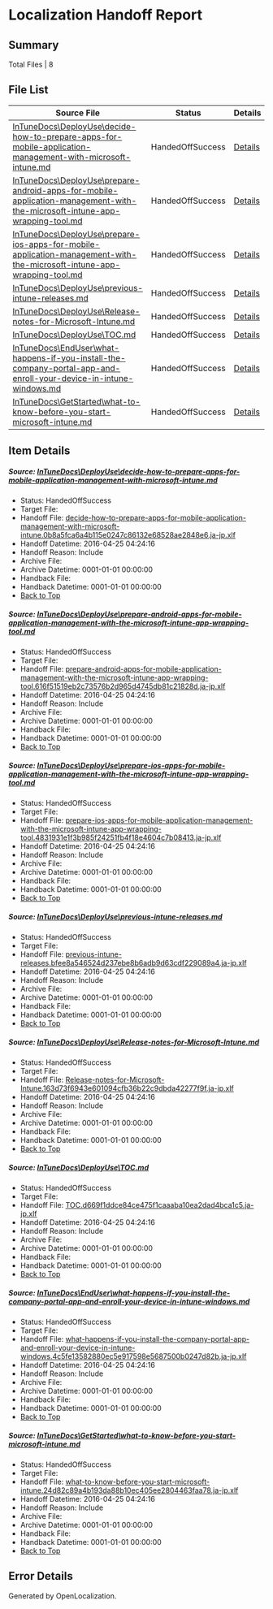 # <a name='report-top'></a> Localization Handoff Report

## Summary
 Total Files | 8

## File List
 Source File | Status | Details 
 ----------- | ------ | ------- 
 [InTuneDocs\DeployUse\decide-how-to-prepare-apps-for-mobile-application-management-with-microsoft-intune.md](https://github.com/Microsoft/IntuneDocs-pr/blob/876e22c9ed96073a95fa880eb73c4e8c0a6c46ef/InTuneDocs/DeployUse/decide-how-to-prepare-apps-for-mobile-application-management-with-microsoft-intune.md) | HandedOffSuccess | [Details](#dd28b1d06e04ba992e10a87780402d972a03d70029)
 [InTuneDocs\DeployUse\prepare-android-apps-for-mobile-application-management-with-the-microsoft-intune-app-wrapping-tool.md](https://github.com/Microsoft/IntuneDocs-pr/blob/876e22c9ed96073a95fa880eb73c4e8c0a6c46ef/InTuneDocs/DeployUse/prepare-android-apps-for-mobile-application-management-with-the-microsoft-intune-app-wrapping-tool.md) | HandedOffSuccess | [Details](#2c2ccd901672b82087fd7f5dedfcb98a8ef608d9248)
 [InTuneDocs\DeployUse\prepare-ios-apps-for-mobile-application-management-with-the-microsoft-intune-app-wrapping-tool.md](https://github.com/Microsoft/IntuneDocs-pr/blob/876e22c9ed96073a95fa880eb73c4e8c0a6c46ef/InTuneDocs/DeployUse/prepare-ios-apps-for-mobile-application-management-with-the-microsoft-intune-app-wrapping-tool.md) | HandedOffSuccess | [Details](#2e1e62fb930886015fcfdbc38bf1540ab09c094f250)
 [InTuneDocs\DeployUse\previous-intune-releases.md](https://github.com/Microsoft/IntuneDocs-pr/blob/ed83fcc40e93efdd1be660bb667883c7301d1796/InTuneDocs/DeployUse/previous-intune-releases.md) | HandedOffSuccess | [Details](#6ff16d1bc7200f4e22240af12275dd904f7456ff251)
 [InTuneDocs\DeployUse\Release-notes-for-Microsoft-Intune.md](https://github.com/Microsoft/IntuneDocs-pr/blob/876e22c9ed96073a95fa880eb73c4e8c0a6c46ef/InTuneDocs/DeployUse/Release-notes-for-Microsoft-Intune.md) | HandedOffSuccess | [Details](#4af2adbb65f054ae539aade29a81800bdd9bab3f256)
 [InTuneDocs\DeployUse\TOC.md](https://github.com/Microsoft/IntuneDocs-pr/blob/94c6c408134b28c5b33b3e8e6547df6abae8e0f4/InTuneDocs/DeployUse/TOC.md) | HandedOffSuccess | [Details](#4d32c7fdae6b97c1f7a8cfd7cbc709227e7eedfa277)
 [InTuneDocs\EndUser\what-happens-if-you-install-the-company-portal-app-and-enroll-your-device-in-intune-windows.md](https://github.com/Microsoft/IntuneDocs-pr/blob/876e22c9ed96073a95fa880eb73c4e8c0a6c46ef/InTuneDocs/EndUser/what-happens-if-you-install-the-company-portal-app-and-enroll-your-device-in-intune-windows.md) | HandedOffSuccess | [Details](#ce70b79d5ef4d696ff8f79b3a31fc73a81839363475)
 [InTuneDocs\GetStarted\what-to-know-before-you-start-microsoft-intune.md](https://github.com/Microsoft/IntuneDocs-pr/blob/876e22c9ed96073a95fa880eb73c4e8c0a6c46ef/InTuneDocs/GetStarted/what-to-know-before-you-start-microsoft-intune.md) | HandedOffSuccess | [Details](#7517f533098b6d42602708359ac277e3c961c3a8546)

## Item Details
##### <a name='dd28b1d06e04ba992e10a87780402d972a03d70029'></a> Source: [InTuneDocs\DeployUse\decide-how-to-prepare-apps-for-mobile-application-management-with-microsoft-intune.md](https://github.com/Microsoft/IntuneDocs-pr/blob/876e22c9ed96073a95fa880eb73c4e8c0a6c46ef/InTuneDocs/DeployUse/decide-how-to-prepare-apps-for-mobile-application-management-with-microsoft-intune.md)
* Status: HandedOffSuccess
* Target File: 
* Handoff File: [decide-how-to-prepare-apps-for-mobile-application-management-with-microsoft-intune.0b8a5fca6a4b115e0247c86132e68528ae2848e6.ja-jp.xlf](https://github.com/Microsoft/EM.handoff/blob/afc1eb0eef3d601fa9adb275e2e6c4e6b5492cee/ol-handoff/Microsoft/IntuneDocs-pr.ja-jp/master/decide-how-to-prepare-apps-for-mobile-application-management-with-microsoft-intune.0b8a5fca6a4b115e0247c86132e68528ae2848e6.ja-jp.xlf)
* Handoff Datetime: 2016-04-25 04:24:16
* Handoff Reason: Include
* Archive File: 
* Archive Datetime: 0001-01-01 00:00:00
* Handback File: 
* Handback Datetime: 0001-01-01 00:00:00
* [Back to Top](#report-top)

##### <a name='2c2ccd901672b82087fd7f5dedfcb98a8ef608d9248'></a> Source: [InTuneDocs\DeployUse\prepare-android-apps-for-mobile-application-management-with-the-microsoft-intune-app-wrapping-tool.md](https://github.com/Microsoft/IntuneDocs-pr/blob/876e22c9ed96073a95fa880eb73c4e8c0a6c46ef/InTuneDocs/DeployUse/prepare-android-apps-for-mobile-application-management-with-the-microsoft-intune-app-wrapping-tool.md)
* Status: HandedOffSuccess
* Target File: 
* Handoff File: [prepare-android-apps-for-mobile-application-management-with-the-microsoft-intune-app-wrapping-tool.616f51519eb2c73576b2d965d4745db81c21828d.ja-jp.xlf](https://github.com/Microsoft/EM.handoff/blob/afc1eb0eef3d601fa9adb275e2e6c4e6b5492cee/ol-handoff/Microsoft/IntuneDocs-pr.ja-jp/master/prepare-android-apps-for-mobile-application-management-with-the-microsoft-intune-app-wrapping-tool.616f51519eb2c73576b2d965d4745db81c21828d.ja-jp.xlf)
* Handoff Datetime: 2016-04-25 04:24:16
* Handoff Reason: Include
* Archive File: 
* Archive Datetime: 0001-01-01 00:00:00
* Handback File: 
* Handback Datetime: 0001-01-01 00:00:00
* [Back to Top](#report-top)

##### <a name='2e1e62fb930886015fcfdbc38bf1540ab09c094f250'></a> Source: [InTuneDocs\DeployUse\prepare-ios-apps-for-mobile-application-management-with-the-microsoft-intune-app-wrapping-tool.md](https://github.com/Microsoft/IntuneDocs-pr/blob/876e22c9ed96073a95fa880eb73c4e8c0a6c46ef/InTuneDocs/DeployUse/prepare-ios-apps-for-mobile-application-management-with-the-microsoft-intune-app-wrapping-tool.md)
* Status: HandedOffSuccess
* Target File: 
* Handoff File: [prepare-ios-apps-for-mobile-application-management-with-the-microsoft-intune-app-wrapping-tool.4831931e1f3b985f24251fb4f18e4604c7b08413.ja-jp.xlf](https://github.com/Microsoft/EM.handoff/blob/afc1eb0eef3d601fa9adb275e2e6c4e6b5492cee/ol-handoff/Microsoft/IntuneDocs-pr.ja-jp/master/prepare-ios-apps-for-mobile-application-management-with-the-microsoft-intune-app-wrapping-tool.4831931e1f3b985f24251fb4f18e4604c7b08413.ja-jp.xlf)
* Handoff Datetime: 2016-04-25 04:24:16
* Handoff Reason: Include
* Archive File: 
* Archive Datetime: 0001-01-01 00:00:00
* Handback File: 
* Handback Datetime: 0001-01-01 00:00:00
* [Back to Top](#report-top)

##### <a name='6ff16d1bc7200f4e22240af12275dd904f7456ff251'></a> Source: [InTuneDocs\DeployUse\previous-intune-releases.md](https://github.com/Microsoft/IntuneDocs-pr/blob/ed83fcc40e93efdd1be660bb667883c7301d1796/InTuneDocs/DeployUse/previous-intune-releases.md)
* Status: HandedOffSuccess
* Target File: 
* Handoff File: [previous-intune-releases.bfee8a546524d237ebe8b6adb9d63cdf229089a4.ja-jp.xlf](https://github.com/Microsoft/EM.handoff/blob/afc1eb0eef3d601fa9adb275e2e6c4e6b5492cee/ol-handoff/Microsoft/IntuneDocs-pr.ja-jp/master/previous-intune-releases.bfee8a546524d237ebe8b6adb9d63cdf229089a4.ja-jp.xlf)
* Handoff Datetime: 2016-04-25 04:24:16
* Handoff Reason: Include
* Archive File: 
* Archive Datetime: 0001-01-01 00:00:00
* Handback File: 
* Handback Datetime: 0001-01-01 00:00:00
* [Back to Top](#report-top)

##### <a name='4af2adbb65f054ae539aade29a81800bdd9bab3f256'></a> Source: [InTuneDocs\DeployUse\Release-notes-for-Microsoft-Intune.md](https://github.com/Microsoft/IntuneDocs-pr/blob/876e22c9ed96073a95fa880eb73c4e8c0a6c46ef/InTuneDocs/DeployUse/Release-notes-for-Microsoft-Intune.md)
* Status: HandedOffSuccess
* Target File: 
* Handoff File: [Release-notes-for-Microsoft-Intune.163d73f6943e601094cfb36b22c9dbda42277f9f.ja-jp.xlf](https://github.com/Microsoft/EM.handoff/blob/afc1eb0eef3d601fa9adb275e2e6c4e6b5492cee/ol-handoff/Microsoft/IntuneDocs-pr.ja-jp/master/Release-notes-for-Microsoft-Intune.163d73f6943e601094cfb36b22c9dbda42277f9f.ja-jp.xlf)
* Handoff Datetime: 2016-04-25 04:24:16
* Handoff Reason: Include
* Archive File: 
* Archive Datetime: 0001-01-01 00:00:00
* Handback File: 
* Handback Datetime: 0001-01-01 00:00:00
* [Back to Top](#report-top)

##### <a name='4d32c7fdae6b97c1f7a8cfd7cbc709227e7eedfa277'></a> Source: [InTuneDocs\DeployUse\TOC.md](https://github.com/Microsoft/IntuneDocs-pr/blob/94c6c408134b28c5b33b3e8e6547df6abae8e0f4/InTuneDocs/DeployUse/TOC.md)
* Status: HandedOffSuccess
* Target File: 
* Handoff File: [TOC.d669f1ddce84ce475f1caaaba10ea2dad4bca1c5.ja-jp.xlf](https://github.com/Microsoft/EM.handoff/blob/afc1eb0eef3d601fa9adb275e2e6c4e6b5492cee/ol-handoff/Microsoft/IntuneDocs-pr.ja-jp/master/TOC.d669f1ddce84ce475f1caaaba10ea2dad4bca1c5.ja-jp.xlf)
* Handoff Datetime: 2016-04-25 04:24:16
* Handoff Reason: Include
* Archive File: 
* Archive Datetime: 0001-01-01 00:00:00
* Handback File: 
* Handback Datetime: 0001-01-01 00:00:00
* [Back to Top](#report-top)

##### <a name='ce70b79d5ef4d696ff8f79b3a31fc73a81839363475'></a> Source: [InTuneDocs\EndUser\what-happens-if-you-install-the-company-portal-app-and-enroll-your-device-in-intune-windows.md](https://github.com/Microsoft/IntuneDocs-pr/blob/876e22c9ed96073a95fa880eb73c4e8c0a6c46ef/InTuneDocs/EndUser/what-happens-if-you-install-the-company-portal-app-and-enroll-your-device-in-intune-windows.md)
* Status: HandedOffSuccess
* Target File: 
* Handoff File: [what-happens-if-you-install-the-company-portal-app-and-enroll-your-device-in-intune-windows.4c5fe13582880ec5e917598e5687500b0247d82b.ja-jp.xlf](https://github.com/Microsoft/EM.handoff/blob/afc1eb0eef3d601fa9adb275e2e6c4e6b5492cee/ol-handoff/Microsoft/IntuneDocs-pr.ja-jp/master/what-happens-if-you-install-the-company-portal-app-and-enroll-your-device-in-intune-windows.4c5fe13582880ec5e917598e5687500b0247d82b.ja-jp.xlf)
* Handoff Datetime: 2016-04-25 04:24:16
* Handoff Reason: Include
* Archive File: 
* Archive Datetime: 0001-01-01 00:00:00
* Handback File: 
* Handback Datetime: 0001-01-01 00:00:00
* [Back to Top](#report-top)

##### <a name='7517f533098b6d42602708359ac277e3c961c3a8546'></a> Source: [InTuneDocs\GetStarted\what-to-know-before-you-start-microsoft-intune.md](https://github.com/Microsoft/IntuneDocs-pr/blob/876e22c9ed96073a95fa880eb73c4e8c0a6c46ef/InTuneDocs/GetStarted/what-to-know-before-you-start-microsoft-intune.md)
* Status: HandedOffSuccess
* Target File: 
* Handoff File: [what-to-know-before-you-start-microsoft-intune.24d82c89a4b193da88b10ec405ee2804463faa78.ja-jp.xlf](https://github.com/Microsoft/EM.handoff/blob/afc1eb0eef3d601fa9adb275e2e6c4e6b5492cee/ol-handoff/Microsoft/IntuneDocs-pr.ja-jp/master/what-to-know-before-you-start-microsoft-intune.24d82c89a4b193da88b10ec405ee2804463faa78.ja-jp.xlf)
* Handoff Datetime: 2016-04-25 04:24:16
* Handoff Reason: Include
* Archive File: 
* Archive Datetime: 0001-01-01 00:00:00
* Handback File: 
* Handback Datetime: 0001-01-01 00:00:00
* [Back to Top](#report-top)


## Error Details

Generated by OpenLocalization.
